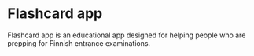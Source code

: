 # Flashcard app
Flashcard app is an educational app designed for helping people who are prepping for Finnish entrance examinations.
